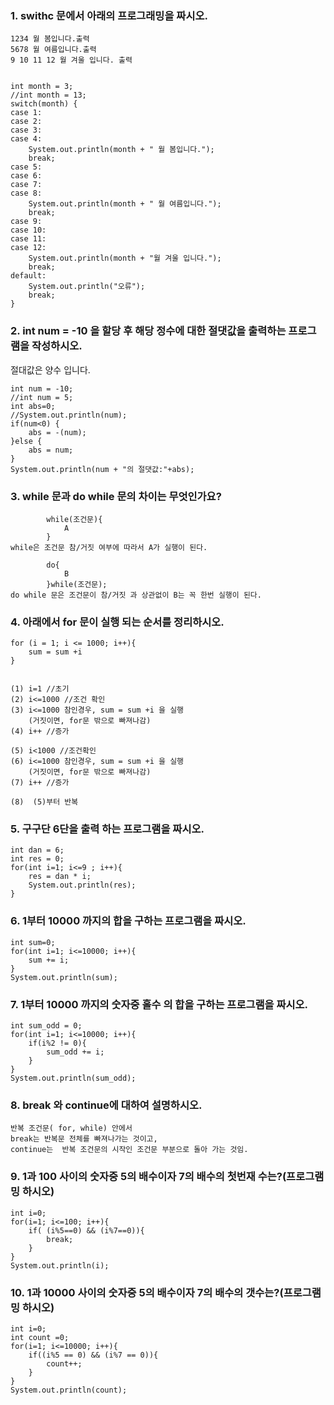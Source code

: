 ### 1.  swithc 문에서 아래의 프로그래밍을 짜시오.

	1234 월 봄입니다.출력
	5678 월 여름입니다.출력
	9 10 11 12 월 겨울 입니다. 출력


	int month = 3;
	//int month = 13;
	switch(month) {
	case 1:
	case 2:
	case 3:
	case 4:
		System.out.println(month + " 월 봄입니다.");
		break;
	case 5:
	case 6:
	case 7:
	case 8:
		System.out.println(month + " 월 여름입니다.");
		break;
	case 9:
	case 10:
	case 11:
	case 12:
		System.out.println(month + "월 겨울 입니다.");
		break;
	default:
		System.out.println("오류");
		break;
	}


### 2. int num = -10 을 할당 후 해당 정수에 대한 절댓값을 출력하는 프로그램을 작성하시오.
절대값은 양수 입니다.

	int num = -10;
	//int num = 5;
	int abs=0;
	//System.out.println(num);
	if(num<0) {
		abs = -(num);
	}else {
		abs = num;
	}
	System.out.println(num + "의 절댓값:"+abs);


### 3. while 문과 do while 문의 차이는 무엇인가요?
			while(조건문){
				A
			}
	while은 조건문 참/거짓 여부에 따라서 A가 실행이 된다.
	
			do{
				B
			}while(조건문);
	do while 문은 조건문이 참/거짓 과 상관없이 B는 꼭 한번 실행이 된다.
	
	
### 4. 아래에서 for 문이 실행 되는 순서를 정리하시오.
	for (i = 1; i <= 1000; i++){
		sum = sum +i
	}


	(1) i=1 //초기
	(2) i<=1000 //조건 확인
	(3) i<=1000 참인경우, sum = sum +i 을 실행
		(거짓이면, for문 밖으로 빠져나감)
	(4) i++ //증가
	 
	(5) i<1000 //조건확인
	(6) i<=1000 참인경우, sum = sum +i 을 실행
		(거짓이면, for문 밖으로 빠져나감)
	(7) i++ //증가

	(8)  (5)부터 반복

### 5. 구구단 6단을 출력 하는 프로그램을 짜시오.
	int dan = 6;
	int res = 0;
	for(int i=1; i<=9 ; i++){
		res = dan * i;
		System.out.println(res);
	}

### 6. 1부터 10000 까지의 합을 구하는 프로그램을 짜시오.
	int sum=0;
	for(int i=1; i<=10000; i++){
		sum += i;
	}
	System.out.println(sum);

### 7. 1부터 10000 까지의 숫자중 홀수 의 합을 구하는 프로그램을 짜시오.
	int sum_odd = 0;
	for(int i=1; i<=10000; i++){
		if(i%2 != 0){
			sum_odd += i;
		}
	}
	System.out.println(sum_odd);

### 8. break 와 continue에 대하여 설명하시오.
	반복 조건문( for, while) 안에서
	break는 반복문 전체를 빠져나가는 것이고,
	continue는  반복 조건문의 시작인 조건문 부분으로 돌아 가는 것임.

### 9. 1과 100 사이의 숫자중 5의 배수이자 7의 배수의 첫번재 수는?(프로그램밍 하시오)
	int i=0;
	for(i=1; i<=100; i++){
		if( (i%5==0) && (i%7==0)){
			break;
		}
	}
	System.out.println(i);

### 10. 1과 10000 사이의 숫자중 5의 배수이자 7의 배수의  갯수는?(프로그램밍 하시오)
	int i=0;
	int count =0;
	for(i=1; i<=10000; i++){
		if((i%5 == 0) && (i%7 == 0)){
			count++;
		}
	}
	System.out.println(count);


